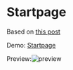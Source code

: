 # Startpage
Based on [this post](https://www.reddit.com/r/startpages/comments/i9z3ud/is_this_minimal_enough_for_you_folks/)

Demo: [Startpage](https://axelhuerta.github.io/)

Preview:![preview](/home/axelhuerta/workspaces/AxelHuerta.github.io/preview.png)
